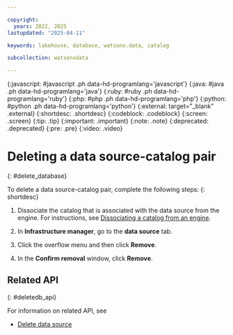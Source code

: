 ```yaml
---

copyright:
  years: 2022, 2025
lastupdated: "2025-04-11"

keywords: lakehouse, database, watsonx.data, catalog

subcollection: watsonxdata

---
```


{:javascript: #javascript .ph data-hd-programlang='javascript'}
{:java: #java .ph data-hd-programlang='java'}
{:ruby: #ruby .ph data-hd-programlang='ruby'}
{:php: #php .ph data-hd-programlang='php'}
{:python: #python .ph data-hd-programlang='python'}
{:external: target="_blank" .external}
{:shortdesc: .shortdesc}
{:codeblock: .codeblock}
{:screen: .screen}
{:tip: .tip}
{:important: .important}
{:note: .note}
{:deprecated: .deprecated}
{:pre: .pre}
{:video: .video}

# Deleting a data source-catalog pair
{: #delete_database}

To delete a data source-catalog pair, complete the following steps:
{: shortdesc}

1. Dissociate the catalog that is associated with the data source from the engine. For instructions, see [Dissociating a catalog from an engine]({{site.data.keyword.dissociate-catalog-link}}).

2. In **Infrastructure manager**, go to the **data source** tab.

3. Click the overflow menu and then click **Remove**.

4. In the **Confirm removal** window, click **Remove**.

## Related API
{: #deletedb_api}

For information on related API, see
* [Delete data source](https://cloud.ibm.com/apidocs/watsonxdata#delete-database-catalog)
